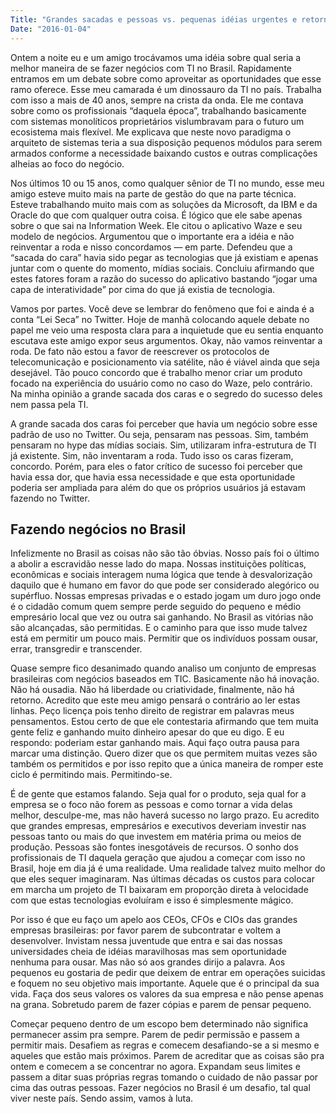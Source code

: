 ```yaml
---
Title: "Grandes sacadas e pessoas vs. pequenas idéias urgentes e retorno perto de zero"
Date: "2016-01-04"
---
```


Ontem a noite eu e um amigo trocávamos uma idéia sobre qual seria a melhor maneira de se fazer negócios com TI no Brasil. Rapidamente entramos em um debate sobre como aproveitar as oportunidades que esse ramo oferece. Esse meu camarada é um dinossauro da TI no país. Trabalha com isso a mais de 40 anos, sempre na crista da onda. Ele me contava sobre como os profissionais “daquela época”, trabalhando basicamente com sistemas monolíticos proprietários vislumbravam para o futuro um ecosistema mais flexível. Me explicava que neste novo paradigma o arquiteto de sistemas teria a sua disposição pequenos módulos para serem armados conforme a necessidade baixando custos e outras complicações alheias ao foco do negócio.

Nos últimos 10 ou 15 anos, como qualquer sênior de TI no mundo, esse meu amigo esteve muito mais na parte de gestão do que na parte técnica. Esteve trabalhando muito mais com as soluções da Microsoft, da IBM e da Oracle do que com qualquer outra coisa. É lógico que ele sabe apenas sobre o que sai na Information Week. Ele citou o aplicativo Waze e seu modelo de negócios. Argumentou que o importante era a idéia e não reinventar a roda e nisso concordamos — em parte. Defendeu que a “sacada do cara” havia sido pegar as tecnologias que já existiam e apenas juntar com o quente do momento, mídias sociais. Concluiu afirmando que estes fatores foram a razão do sucesso do aplicativo bastando “jogar uma capa de interatividade” por cima do que já existia de tecnologia.

Vamos por partes. Você deve se lembrar do fenômeno que foi e ainda é a conta “Lei Seca” no Twitter. Hoje de manhã colocando aquele debate no papel me veio uma resposta clara para a inquietude que eu sentia enquanto escutava este amigo expor seus argumentos. Okay, não vamos reinventar a roda. De fato não estou a favor de reescrever os protocolos de telecomunicação e posicionamento via satélite, não é viável ainda que seja desejável. Tão pouco concordo que é trabalho menor criar um produto focado na experiência do usuário como no caso do Waze, pelo contrário. Na minha opinião a grande sacada dos caras e o segredo do sucesso deles nem passa pela TI.

A grande sacada dos caras foi perceber que havia um negócio sobre esse padrão de uso no Twitter. Ou seja, pensaram nas pessoas. Sim, também pensaram no hype das mídias sociais. Sim, utilizaram infra-estrutura de TI já existente. Sim, não inventaram a roda. Tudo isso os caras fizeram, concordo. Porém, para eles o fator crítico de sucesso foi perceber que havia essa dor, que havia essa necessidade e que esta oportunidade poderia ser ampliada para além do que os próprios usuários já estavam fazendo no Twitter.

## Fazendo negócios no Brasil

Infelizmente no Brasil as coisas não são tão óbvias. Nosso país foi o último a abolir a escravidão nesse lado do mapa. Nossas instituições políticas, econômicas e sociais interagem numa lógica que tende à desvalorização daquilo que é humano em favor do que pode ser considerado alegórico ou supérfluo. Nossas empresas privadas e o estado jogam um duro jogo onde é o cidadão comum quem sempre perde seguido do pequeno e médio empresário local que vez ou outra sai ganhando. No Brasil as vitórias não são alcançadas, são permitidas. E o caminho para que isso mude talvez está em permitir um pouco mais. Permitir que os indivíduos possam ousar, errar, transgredir e transcender.

Quase sempre fico desanimado quando analiso um conjunto de empresas brasileiras com negócios baseados em TIC. Basicamente não há inovação. Não há ousadia. Não há liberdade ou criatividade, finalmente, não há retorno. Acredito que este meu amigo pensará o contrário ao ler estas linhas. Peço licença pois tenho direito de registrar em palavras meus pensamentos. Estou certo de que ele contestaria afirmando que tem muita gente feliz e ganhando muito dinheiro apesar do que eu digo. E eu respondo: poderiam estar ganhando mais. Aqui faço outra pausa para marcar uma distinção. Quero dizer que os que permitem muitas vezes são também os permitidos e por isso repito que a única maneira de romper este ciclo é permitindo mais. Permitindo-se.

É de gente que estamos falando. Seja qual for o produto, seja qual for a empresa se o foco não forem as pessoas e como tornar a vida delas melhor, desculpe-me, mas não haverá sucesso no largo prazo. Eu acredito que grandes empresas, empresários e executivos deveriam investir nas pessoas tanto ou mais do que investem em matéria prima ou meios de produção. Pessoas são fontes inesgotáveis de recursos. O sonho dos profissionais de TI daquela geração que ajudou a começar com isso no Brasil, hoje em dia já é uma realidade. Uma realidade talvez muito melhor do que eles sequer imaginaram. Nas últimas décadas os custos para colocar em marcha um projeto de TI baixaram em proporção direta à velocidade com que estas tecnologias evoluíram e isso é simplesmente mágico.

Por isso é que eu faço um apelo aos CEOs, CFOs e CIOs das grandes empresas brasileiras: por favor parem de subcontratar e voltem a desenvolver. Invistam nessa juventude que entra e sai das nossas universidades cheia de idéias maravilhosas mas sem oportunidade nenhuma para ousar. Mas não só aos grandes dirijo a palavra. Aos pequenos eu gostaria de pedir que deixem de entrar em operações suicidas e foquem no seu objetivo mais importante. Aquele que é o principal da sua vida. Faça dos seus valores os valores da sua empresa e não pense apenas na grana. Sobretudo parem de fazer cópias e parem de pensar pequeno.

Começar pequeno dentro de um escopo bem determinado não significa permanecer assim pra sempre. Parem de pedir permissão e passem a permitir mais. Desafiem as regras e comecem desafiando-se a si mesmo e aqueles que estão mais próximos. Parem de acreditar que as coisas são pra ontem e comecem a se concentrar no agora. Expandam seus limites e passem a ditar suas próprias regras tomando o cuidado de não passar por cima das outras pessoas. Fazer negócios no Brasil é um desafio, tal qual viver neste país. Sendo assim, vamos à luta.
